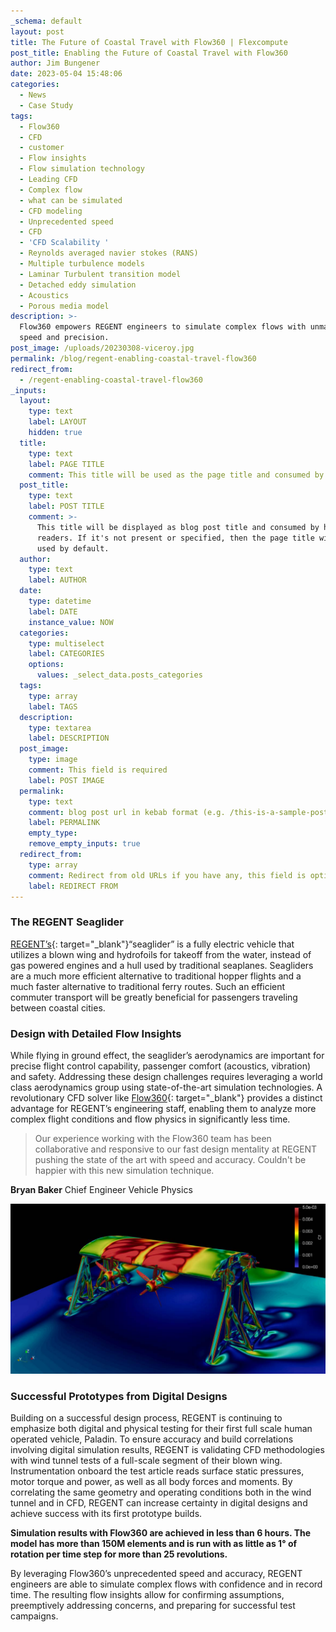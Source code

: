 ```yaml
---
_schema: default
layout: post
title: The Future of Coastal Travel with Flow360 | Flexcompute
post_title: Enabling the Future of Coastal Travel with Flow360
author: Jim Bungener
date: 2023-05-04 15:48:06
categories:
  - News
  - Case Study
tags:
  - Flow360
  - CFD
  - customer
  - Flow insights
  - Flow simulation technology
  - Leading CFD
  - Complex flow
  - what can be simulated
  - CFD modeling
  - Unprecedented speed
  - CFD
  - 'CFD Scalability '
  - Reynolds averaged navier stokes (RANS)
  - Multiple turbulence models
  - Laminar Turbulent transition model
  - Detached eddy simulation
  - Acoustics
  - Porous media model
description: >-
  Flow360 empowers REGENT engineers to simulate complex flows with unmatched
  speed and precision.
post_image: /uploads/20230308-viceroy.jpg
permalink: /blog/regent-enabling-coastal-travel-flow360
redirect_from:
  - /regent-enabling-coastal-travel-flow360
_inputs:
  layout:
    type: text
    label: LAYOUT
    hidden: true
  title:
    type: text
    label: PAGE TITLE
    comment: This title will be used as the page title and consumed by search engine
  post_title:
    type: text
    label: POST TITLE
    comment: >-
      This title will be displayed as blog post title and consumed by human
      readers. If it's not present or specified, then the page title will be
      used by default.
  author:
    type: text
    label: AUTHOR
  date:
    type: datetime
    label: DATE
    instance_value: NOW
  categories:
    type: multiselect
    label: CATEGORIES
    options:
      values: _select_data.posts_categories
  tags:
    type: array
    label: TAGS
  description:
    type: textarea
    label: DESCRIPTION
  post_image:
    type: image
    comment: This field is required
    label: POST IMAGE
  permalink:
    type: text
    comment: blog post url in kebab format (e.g. /this-is-a-sample-post/)
    label: PERMALINK
    empty_type:
    remove_empty_inputs: true
  redirect_from:
    type: array
    comment: Redirect from old URLs if you have any, this field is optional.
    label: REDIRECT FROM
---
```

### The REGENT Seaglider

[REGENT’s](https://www.regentcraft.com/){: target="_blank"}“seaglider” is a fully electric vehicle that utilizes a blown wing and hydrofoils for takeoff from the water, instead of gas powered engines and a hull used by traditional seaplanes. Seagliders are a much more efficient alternative to traditional hopper flights and a much faster alternative to traditional ferry routes. Such an efficient commuter transport will be greatly beneficial for passengers traveling between coastal cities.

### Design with Detailed Flow Insights

While flying in ground effect, the seaglider’s aerodynamics are important for precise flight control capability, passenger comfort (acoustics, vibration) and safety. Addressing these design challenges requires leveraging a world class aerodynamics group using state-of-the-art simulation technologies. A revolutionary CFD solver like [Flow360](https://www.flexcompute.com/flow360/solver/){: target="_blank"} provides a distinct advantage for REGENT’s engineering staff, enabling them to analyze more complex flight conditions and flow physics in significantly less time.

> Our experience working with the Flow360 team has been collaborative and responsive to our fast design mentality at REGENT pushing the state of the art with speed and accuracy. Couldn't be happier with this new simulation technique.

**Bryan Baker**&nbsp;Chief Engineer Vehicle Physics

<center><img width="606" alt="REGENT is validating CFD methodologies with wind tunnel tests of a full-scale segment of their blown wing" src="/uploads/regent-example-image.jpg" /></center>

### Successful Prototypes from Digital Designs

Building on a successful design process, REGENT is continuing to emphasize both digital and physical testing for their first full scale human operated vehicle, Paladin. To ensure accuracy and build correlations involving digital simulation results, REGENT is validating CFD methodologies with wind tunnel tests of a full-scale segment of their blown wing. Instrumentation onboard the test article reads surface static pressures, motor torque and power, as well as all body forces and moments. By correlating the same geometry and operating conditions both in the wind tunnel and in CFD, REGENT can increase certainty in digital designs and achieve success with its first prototype builds.

**Simulation results with Flow360 are achieved in less than 6 hours. The model has more than 150M elements and is run with as little as 1° of rotation per time step for more than 25 revolutions.**

By leveraging Flow360’s unprecedented speed and accuracy, REGENT engineers are able to simulate complex flows with confidence and in record time. The resulting flow insights allow for confirming assumptions, preemptively addressing concerns, and preparing for successful test campaigns.
